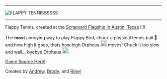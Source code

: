 <hr>

![FLAPPY TENNISSSSSS](https://hc-cdn.hel1.your-objectstorage.com/s/v3/84de1a49e8a6f409e471d2da5b0086d65dbddc44_image.png)


<hr>

Flappy Tennis, created at the [Scrapyard Flagship in Austin, Texas](https://scrapyard.hackclub.com/) !!!! <br><br>
The <b>most</b> annoying way to play Flappy Bird, chuck a physical tennis ball 🎾 and how high it goes, thats how high Orpheus <img src="https://hackclub.com/stickers/orphmoji_yippee.png" height=20> moves! Chuck it too slow and well... byebye Orpheus <img src="https://hackclub.com/stickers/orphmoji_scared.png" height=20>

[Game Source Here!](https://github.com/AndrewCromar/Scrapyard-Project/)

Created by [Andrew](https://github.com/AndrewCromar), [Brody](https://github.com/m3kko), and [Riley!](https://github.com/RileyBautista)

